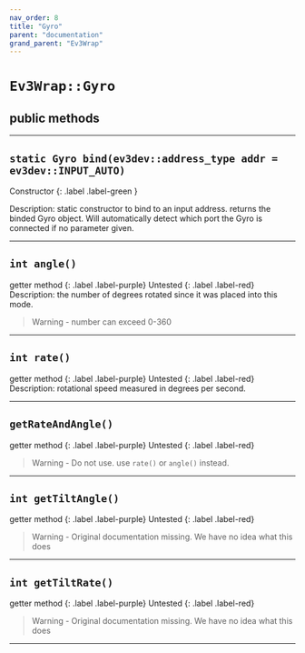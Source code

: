 ```yaml
---
nav_order: 8
title: "Gyro"
parent: "documentation"
grand_parent: "Ev3Wrap"
---
```


# `Ev3Wrap::Gyro`
## public methods
---

## `static Gyro bind(ev3dev::address_type addr = ev3dev::INPUT_AUTO)`
Constructor 
{: .label .label-green }

Description: static constructor to bind to an input address.
returns the binded Gyro object. Will automatically detect which port the Gyro is connected if no parameter given.

---

## `int angle()`
getter method
{: .label .label-purple}
Untested
{: .label .label-red}
Description: the number of degrees rotated since it was placed into this mode.

>   Warning - number can exceed 0-360

---

## `int rate()`
getter method
{: .label .label-purple}
Untested
{: .label .label-red}
Description: rotational speed measured in degrees per second.

---

## `getRateAndAngle()`
getter method
{: .label .label-purple}
Untested
{: .label .label-red}
>   Warning - Do not use. use `rate()` or `angle()` instead.

---

## `int getTiltAngle()`
getter method
{: .label .label-purple}
Untested
{: .label .label-red}
>   Warning - Original documentation missing. We have no idea what this does

---

## `int getTiltRate()`
getter method
{: .label .label-purple}
Untested
{: .label .label-red}
>   Warning - Original documentation missing. We have no idea what this does

---